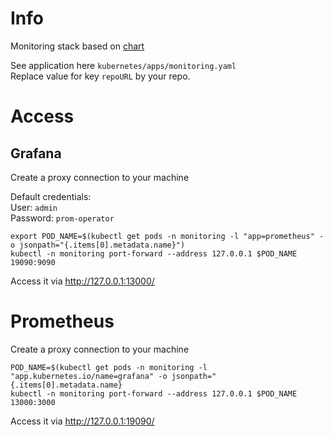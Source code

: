 # Info

Monitoring stack based on [chart](https://github.com/helm/charts/tree/master/stable/prometheus-operator)

See application here `kubernetes/apps/monitoring.yaml`  
Replace value for key `repoURL` by your repo.

# Access

## Grafana

Create a proxy connection to your machine

Default credentials:  
User: `admin`  
Password: `prom-operator`


```
export POD_NAME=$(kubectl get pods -n monitoring -l "app=prometheus" -o jsonpath="{.items[0].metadata.name}")
kubectl -n monitoring port-forward --address 127.0.0.1 $POD_NAME 19090:9090
```

Access it via http://127.0.0.1:13000/

# Prometheus

Create a proxy connection to your machine

```
POD_NAME=$(kubectl get pods -n monitoring -l "app.kubernetes.io/name=grafana" -o jsonpath="{.items[0].metadata.name}
kubectl -n monitoring port-forward --address 127.0.0.1 $POD_NAME 13000:3000
```

Access it via http://127.0.0.1:19090/

